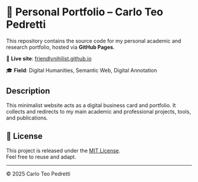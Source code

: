 # 📄 Personal Portfolio – Carlo Teo Pedretti

This repository contains the source code for my personal academic and research portfolio, hosted via **GitHub Pages**.

🔗 **Live site**: [friendlynihilist.github.io](https://friendlynihilist.github.io/portfolio/)

🎓 **Field**: Digital Humanities, Semantic Web, Digital Annotation

## Description
This minimalist website acts as a digital business card and portfolio. It collects and redirects to my main academic and professional projects, tools, and publications.

## 📄 License

This project is released under the [MIT License](https://opensource.org/licenses/MIT).  
Feel free to reuse and adapt.

---

© 2025 Carlo Teo Pedretti
